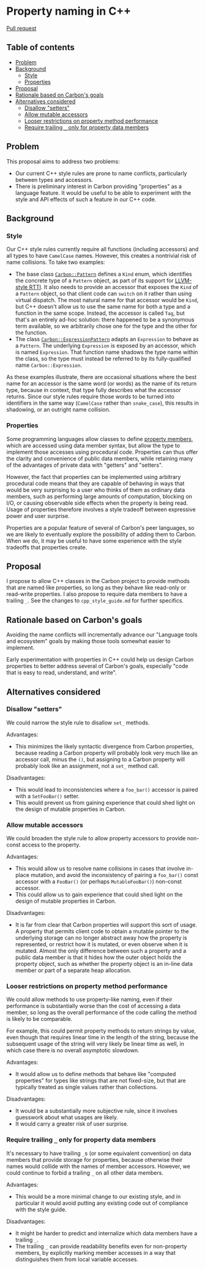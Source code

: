 # Property naming in C++

<!--
Part of the Carbon Language project, under the Apache License v2.0 with LLVM
Exceptions. See /LICENSE for license information.
SPDX-License-Identifier: Apache-2.0 WITH LLVM-exception
-->

[Pull request](https://github.com/carbon-language/carbon-lang/pull/720)

<!-- toc -->

## Table of contents

-   [Problem](#problem)
-   [Background](#background)
    -   [Style](#style)
    -   [Properties](#properties)
-   [Proposal](#proposal)
-   [Rationale based on Carbon's goals](#rationale-based-on-carbons-goals)
-   [Alternatives considered](#alternatives-considered)
    -   [Disallow "setters"](#disallow-setters)
    -   [Allow mutable accessors](#allow-mutable-accessors)
    -   [Looser restrictions on property method performance](#looser-restrictions-on-property-method-performance)
    -   [Require trailing `_` only for property data members](#require-trailing-_-only-for-property-data-members)

<!-- tocstop -->

## Problem

This proposal aims to address two problems:

-   Our current C++ style rules are prone to name conflicts, particularly
    between types and accessors.
-   There is preliminary interest in Carbon providing "properties" as a language
    feature. It would be useful to be able to experiment with the style and API
    effects of such a feature in our C++ code.

## Background

### Style

Our C++ style rules currently require all functions (including accessors) and
all types to have `CamelCase` names. However, this creates a nontrivial risk of
name collisions. To take two examples:

-   The base class
    [`Carbon::Pattern`](https://github.com/carbon-language/carbon-lang/blob/ebd6c7afa91a1a02961b72d619fba630d8fbfbff/executable_semantics/ast/pattern.h#L25)
    defines a `Kind` enum, which identifies the concrete type of a `Pattern`
    object, as part of its support for
    [LLVM-style RTTI](https://llvm.org/docs/HowToSetUpLLVMStyleRTTI.html). It
    also needs to provide an accessor that exposes the `Kind` of a `Pattern`
    object, so that client code can `switch` on it rather than using virtual
    dispatch. The most natural name for that accessor would be `Kind`, but C++
    doesn't allow us to use the same name for both a type and a function in the
    same scope. Instead, the accessor is called `Tag`, but that's an entirely
    ad-hoc solution: there happened to be a synonymous term available, so we
    arbitrarily chose one for the type and the other for the function.
-   The class
    [`Carbon::ExpressionPattern`](https://github.com/carbon-language/carbon-lang/blob/ebd6c7afa91a1a02961b72d619fba630d8fbfbff/executable_semantics/ast/pattern.h#L181)
    adapts an `Expression` to behave as a `Pattern`. The underlying `Expression`
    is exposed by an accessor, which is named `Expression`. That function name
    shadows the type name within the class, so the type must instead be referred
    to by its fully-qualified name `Carbon::Expression`.

As these examples illustrate, there are occasional situations where the best
name for an accessor is the same word (or words) as the name of its return type,
because in context, that type fully describes what the accessor returns. Since
our style rules require those words to be turned into identifiers in the same
way (`CamelCase` rather than `snake_case`), this results in shadowing, or an
outright name collision.

### Properties

Some programming languages allow classes to define
[property members](<https://en.wikipedia.org/wiki/Property_(programming)>),
which are accessed using data member syntax, but allow the type to implement
those accesses using procedural code. Properties can thus offer the clarity and
convenience of public data members, while retaining many of the advantages of
private data with "getters" and "setters".

However, the fact that properties can be implemented using arbitrary procedural
code means that they are capable of behaving in ways that would be very
surprising to a user who thinks of them as ordinary data members, such as
performing large amounts of computation, blocking on I/O, or causing observable
side effects when the property is being read. Usage of properties therefore
involves a style tradeoff between expressive power and user surprise.

Properties are a popular feature of several of Carbon's peer languages, so we
are likely to eventually explore the possibility of adding them to Carbon. When
we do, it may be useful to have some experience with the style tradeoffs that
properties create.

## Proposal

I propose to allow C++ classes in the Carbon project to provide methods that are
named like properties, so long as they behave like read-only or read-write
properties. I also propose to require data members to have a trailing `_`. See
the changes to `cpp_style_guide.md` for further specifics.

## Rationale based on Carbon's goals

Avoiding the name conflicts will incrementally advance our "Language tools and
ecosystem" goals by making those tools somewhat easier to implement.

Early experimentation with properties in C++ could help us design Carbon
properties to better address several of Carbon's goals, especially "code that is
easy to read, understand, and write".

## Alternatives considered

### Disallow "setters"

We could narrow the style rule to disallow `set_` methods.

Advantages:

-   This minimizes the likely syntactic divergence from Carbon properties,
    because reading a Carbon property will probably look very much like an
    accessor call, minus the `()`, but assigning to a Carbon property will
    probably look like an assignment, not a `set_` method call.

Disadvantages:

-   This would lead to inconsistencies where a `foo_bar()` accessor is paired
    with a `SetFooBar()` setter.
-   This would prevent us from gaining experience that could shed light on the
    design of mutable properties in Carbon.

### Allow mutable accessors

We could broaden the style rule to allow property accessors to provide non-const
access to the property.

Advantages:

-   This would allow us to resolve name collisions in cases that involve
    in-place mutation, and avoid the inconsistency of pairing a `foo_bar()`
    const accessor with a `FooBar()` (or perhaps `MutableFooBar()`) non-const
    accessor.
-   This could allow us to gain experience that could shed light on the design
    of mutable properties in Carbon.

Disadvantages:

-   It is far from clear that Carbon properties will support this sort of usage.
    A property that permits client code to obtain a mutable pointer to the
    underlying storage can no longer abstract away how the property is
    represented, or restrict how it is mutated, or even observe when it is
    mutated. Almost the only difference between such a property and a public
    data member is that it hides how the outer object holds the property object,
    such as whether the property object is an in-line data member or part of a
    separate heap allocation.

### Looser restrictions on property method performance

We could allow methods to use property-like naming, even if their performance is
substantially worse than the cost of accessing a data member, so long as the
overall performance of the code calling the method is likely to be comparable.

For example, this could permit property methods to return strings by value, even
though that requires linear time in the length of the string, because the
subsequent usage of the string will very likely be linear time as well, in which
case there is no overall asymptotic slowdown.

Advantages:

-   It would allow us to define methods that behave like "computed properties"
    for types like strings that are not fixed-size, but that are typically
    treated as single values rather than collections.

Disadvantages:

-   It would be a substantially more subjective rule, since it involves
    guesswork about what usages are likely.
-   It would carry a greater risk of user surprise.

### Require trailing `_` only for property data members

It's necessary to have trailing `_`s (or some equivalent convention) on data
members that provide storage for properties, because otherwise their names would
collide with the names of member accessors. However, we could continue to forbid
a trailing `_` on all other data members.

Advantages:

-   This would be a more minimal change to our existing style, and in particular
    it would avoid putting any existing code out of compliance with the style
    guide.

Disadvantages:

-   It might be harder to predict and internalize which data members have a
    trailing `_`.
-   The trailing `_` can provide readability benefits even for non-property
    members, by explicitly marking member accesses in a way that distinguishes
    them from local variable accesses.
